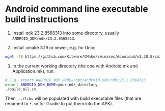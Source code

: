 # Android command line executable build instructions

1. Install ndk 23.2.8568313 into some directory, usually `ANDROID_SDK/ndk/23.2.8568313`.

2. Install cmake 3.19 or newer, e.g. for Unix:

```sh
wget -t0 https://github.com/Kitware/CMake/releases/download/v3.28.0/cmake-3.28.0.tar.gz && tar xzvf cmake-3.28.0.tar.gz && cd cmake-3.28.0 && ./configure && make -j$(nproc) && sudo make install
```

3. In the current working directory (the one with Android.mk and Application.mk), run:

```bash
# E.g, export ANDROID_NDK_HOME=/opt/android-sdk/ndk/23.2.8568313
export ANDROID_NDK_HOME=your_ndk_directory
./build_all.sh
```

Then, `../libs` will be populated with build executable files
(that are renamed to `*.so` for Gradle to put them into the APK).
